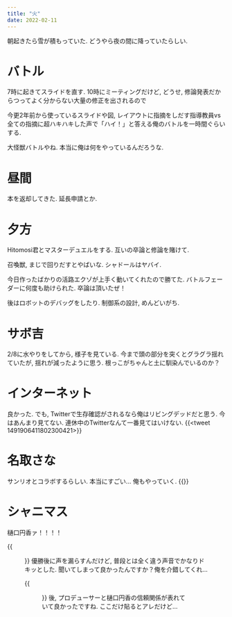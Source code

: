 ```yaml
---
title: "火"
date: 2022-02-11
---
```


朝起きたら雪が積もっていた. どうやら夜の間に降っていたらしい.
# バトル
7時に起きてスライドを直す. 10時にミーティングだけど, どうせ, 修論発表だからつってよく分からない大量の修正を出されるので

今更2年前から使っているスライドや図, レイアウトに指摘をしだす指導教員vs全ての指摘に超ハキハキした声で「ハイ！」と答える俺のバトルを一時間ぐらいする.

大怪獣バトルやね. 本当に俺は何をやっているんだろうな. 

# 昼間

本を返却してきた. 延長申請とか.
# 夕方
Hitomosi君とマスターデュエルをする. 互いの卒論と修論を賭けて.

召喚獣, まじで回りだすとやばいな. シャドールはヤバイ.

今日作ったばかりの活路エクゾが上手く動いてくれたので勝てた. バトルフェーダーに何度も助けられた. 卒論は頂いたぜ！

後はロボットのデバッグをしたり. 制御系の設計, めんどいがち.
# サボ吉
2/8に水やりをしてから, 様子を見ている. 今まで頭の部分を突くとグラグラ揺れていたが, 揺れが減ったように思う. 根っこがちゃんと土に馴染んでいるのか？

# インターネット
良かった. でも, Twitterで生存確認がされるなら俺はリビングデッドだと思う. 今はあんまり見てない. 連休中のTwitterなんて一番見てはいけない.
{{<tweet 1491906411802300421>}}

# 名取さな
サンリオとコラボするらしい. 本当にすごい... 俺もやっていく.
{{<youtube yqI3TavxhNk>}}

# シャニマス
樋口円香ァ！！！！

{{<figure src="/media/2022-02-11-shiny1.png" alt="shiny1">}}
優勝後に声を漏らすんだけど, 普段とは全く違う声音でかなりドキッとした. 聞いてしまって良かったんですか？俺を介錯してくれ...

{{<figure src="/media/2022-02-11-shiny2.png" alt="shiny2">}}
後, プロデューサーと樋口円香の信頼関係が表れていて良かったですね. ここだけ貼るとアレだけど...